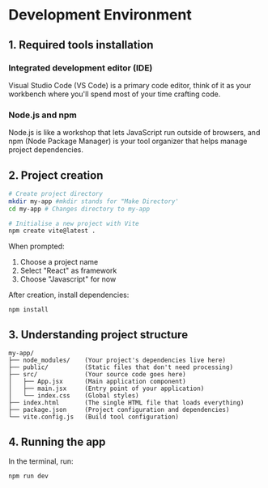 # Development Environment

## 1. Required tools installation

### Integrated development editor (IDE)

Visual Studio Code (VS Code) is a primary code editor, think of it as your workbench where you'll spend most of your time crafting code.

### Node.js and npm

Node.js is like a workshop that lets JavaScript run outside of browsers, and npm (Node Package Manager) is your tool organizer that helps manage project dependencies.

## 2. Project creation

``` bash
# Create project directory
mkdir my-app #mkdir stands for "Make Directory'
cd my-app # Changes directory to my-app
```

``` bash
# Initialise a new project with Vite
npm create vite@latest .
```

When prompted:

1. Choose a project name
2. Select "React" as framework
3. Choose "Javascript" for now

After creation, install dependencies:

`npm install`

## 3. Understanding project structure

    my-app/
    ├── node_modules/    (Your project's dependencies live here)
    ├── public/          (Static files that don't need processing)
    ├── src/             (Your source code goes here)
    │   ├── App.jsx      (Main application component)
    │   ├── main.jsx     (Entry point of your application)
    │   └── index.css    (Global styles)
    ├── index.html       (The single HTML file that loads everything)
    ├── package.json     (Project configuration and dependencies)
    └── vite.config.js   (Build tool configuration)

## 4. Running the app

In the terminal, run:

`npm run dev`


